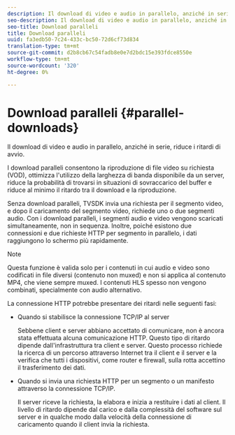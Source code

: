 ```yaml
---
description: Il download di video e audio in parallelo, anziché in serie, riduce i ritardi di avvio.
seo-description: Il download di video e audio in parallelo, anziché in serie, riduce i ritardi di avvio.
seo-title: Download paralleli
title: Download paralleli
uuid: fa3edb50-7c24-433c-bc50-72d6cf73d834
translation-type: tm+mt
source-git-commit: d2b8cb67c54fadb8e0e7d2bdc15e393fdce8550e
workflow-type: tm+mt
source-wordcount: '320'
ht-degree: 0%

---
```



# Download paralleli {#parallel-downloads}

Il download di video e audio in parallelo, anziché in serie, riduce i ritardi di avvio.

I download paralleli consentono la riproduzione di file video su richiesta (VOD), ottimizza l&#39;utilizzo della larghezza di banda disponibile da un server, riduce la probabilità di trovarsi in situazioni di sovraccarico del buffer e riduce al minimo il ritardo tra il download e la riproduzione.

<!-- 

Removed as part of "no DASH use cases" for 2.5.1, May 31st, 2017 release.
<p>Parallel downloads allows DASH video-on-demand (VOD) files to be played, optimizes the available bandwidth usage from a server, lowers the probability of getting into buffer under-run situations, and minimizes the delay between download and playback. </p>

 -->

Senza download paralleli, TVSDK invia una richiesta per il segmento video, e dopo il caricamento del segmento video, richiede uno o due segmenti audio. Con i download paralleli, i segmenti audio e video vengono scaricati simultaneamente, non in sequenza. Inoltre, poiché esistono due connessioni e due richieste HTTP per segmento in parallelo, i dati raggiungono lo schermo più rapidamente.

>[!NOTE]
>
>Questa funzione è valida solo per i contenuti in cui audio e video sono codificati in file diversi (contenuto non muxed) e non si applica al contenuto MP4, che viene sempre muxed. I contenuti HLS spesso non vengono combinati, specialmente con audio alternativo.

<!-- 

See comment above (DASH use case removed).
`<note type="restriction">`
  This feature applies only to content where the audio and video are encoded into different files (unmuxed content) and does not apply to MP4 content, which is always muxed. Most DASH content is unmuxed, and HLS content is often unmuxed, especially with alternate audio. 
`</note>`

 -->

La connessione HTTP potrebbe presentare dei ritardi nelle seguenti fasi:

* Quando si stabilisce la connessione TCP/IP al server

   Sebbene client e server abbiano accettato di comunicare, non è ancora stata effettuata alcuna comunicazione HTTP. Questo tipo di ritardo dipende dall&#39;infrastruttura tra client e server. Questo processo richiede la ricerca di un percorso attraverso Internet tra il client e il server e la verifica che tutti i dispositivi, come router e firewall, sulla rotta accettino il trasferimento dei dati.
* Quando si invia una richiesta HTTP per un segmento o un manifesto attraverso la connessione TCP/IP.

   Il server riceve la richiesta, la elabora e inizia a restituire i dati al client. Il livello di ritardo dipende dal carico e dalla complessità del software sul server e in qualche modo dalla velocità della connessione di caricamento quando il client invia la richiesta.

